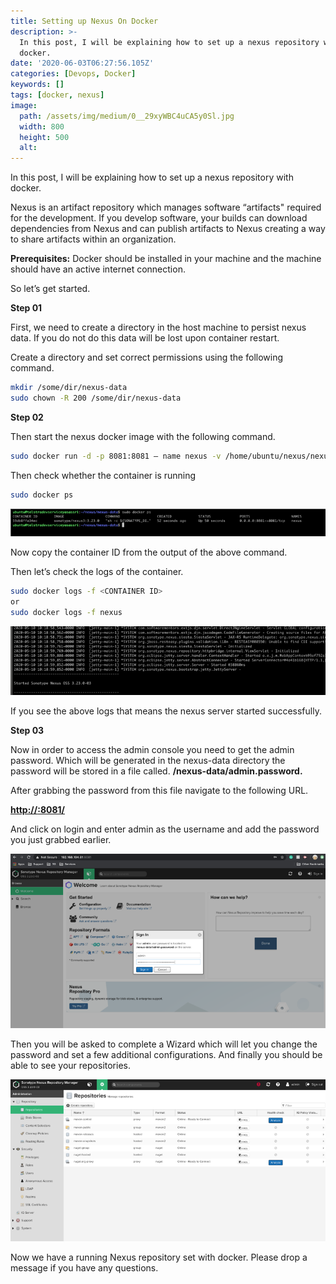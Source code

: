 ```yaml
---
title: Setting up Nexus On Docker
description: >-
  In this post, I will be explaining how to set up a nexus repository with
  docker.
date: '2020-06-03T06:27:56.105Z'
categories: [Devops, Docker]
keywords: []
tags: [docker, nexus]
image:
  path: /assets/img/medium/0__29xyWBC4uCA5y0Sl.jpg
  width: 800
  height: 500
  alt: 
---
```

In this post, I will be explaining how to set up a nexus repository with docker.

Nexus is an artifact repository which manages software “artifacts" required for the development. If you develop software, your builds can download dependencies from Nexus and can publish artifacts to Nexus creating a way to share artifacts within an organization.

**Prerequisites:** Docker should be installed in your machine and the machine should have an active internet connection.

So let’s get started.

**Step 01**

First, we need to create a directory in the host machine to persist nexus data. If you do not do this data will be lost upon container restart.

Create a directory and set correct permissions using the following command.

```sh
mkdir /some/dir/nexus-data  
sudo chown -R 200 /some/dir/nexus-data
```

**Step 02**

Then start the nexus docker image with the following command.
```sh
sudo docker run -d -p 8081:8081 — name nexus -v /home/ubuntu/nexus/nexus-data:/nexus-data sonatype/nexus3:3.23.0
```
Then check whether the container is running
```sh
sudo docker ps
```
![](/assets/img/medium/0__V5jiKKUFwVtQliw6.jpg)

Now copy the container ID from the output of the above command.

Then let’s check the logs of the container.
```sh
sudo docker logs -f <CONTAINER ID>   
or  
sudo docker logs -f nexus
```
![](/assets/img/medium/0__HlktfoGQNqPfjV9i.jpg)

If you see the above logs that means the nexus server started successfully.

**Step 03**

Now in order to access the admin console you need to get the admin password. Which will be generated in the nexus-data directory the password will be stored in a file called. **/nexus-data/admin.password.**

After grabbing the password from this file navigate to the following URL.

[**http://<LocalIP or Remote IP>:8081/**](http://192.168.104.81:8081/)

And click on login and enter admin as the username and add the password you just grabbed earlier.

![](/assets/img/medium/0__43ioy__7L2uyIqndR.jpg)

Then you will be asked to complete a Wizard which will let you change the password and set a few additional configurations. And finally you should be able to see your repositories.

![](/assets/img/medium/0__IkapqliVmgd1y7ID.jpg)

Now we have a running Nexus repository set with docker. Please drop a message if you have any questions.
